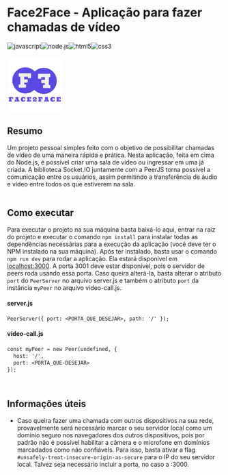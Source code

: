 # Face2Face - Aplicação para fazer chamadas de vídeo

<img align="left" alt="javascript" src="https://img.shields.io/badge/-javascript-F7DF1E?logo=javascript&logoColor=3e3e3e&style=for-the-badge" />
<img align="left" alt="node.js" src="https://img.shields.io/badge/-node.js-339933?logo=node.js&logoColor=white&style=for-the-badge" />
<img align="left" alt="html5" src="https://img.shields.io/badge/-html5-E34F26?logo=html5&logoColor=white&style=for-the-badge" />
<img align="left" alt="css3" src="https://img.shields.io/badge/-css3-1572B6?logo=css3&logoColor=white&style=for-the-badge" />

<br>
<br>
<img style="margin-left:0px" alt="face2face" src="./src/public/assets/logo.png" width="128px"/>

## Resumo

Um projeto pessoal simples feito com o objetivo de possibilitar chamadas de vídeo de uma maneira rápida e prática. Nesta aplicação, feita em cima do Node.js, é possível criar uma sala de vídeo ou ingressar em uma já criada. A biblioteca Socket.IO juntamente com a PeerJS torna possível a comunicação entre os usuários, assim permitindo a transferência de áudio e vídeo entre todos os que estiverem na sala.
<br>
<br>
## Como executar

Para executar o projeto na sua máquina basta baixá-lo aqui, entrar na raiz do projeto e executar o comando `npm install` para instalar todas as dependências necessárias para a execução da aplicação (você deve ter o NPM instalado na sua máquina). Após ter instalado, basta usar o comando `npm run dev` para rodar a aplicação. Ela estará disponível em [localhost:3000](http://localhost:3000). A porta 3001 deve estar disponível, pois o servidor de peers roda usando essa porta. Caso queira alterá-la, basta alterar o atributo `port` do `PeerServer` no arquivo server.js e também o atributo `port` da instância `myPeer` no arquivo video-call.js.

#### server.js
    PeerServer({ port: <PORTA_QUE_DESEJAR>, path: '/' });

#### video-call.js
    const myPeer = new Peer(undefined, {
      host: '/',
      port: <PORTA_QUE-DESEJAR>
    });

<br>

## Informações úteis

- Caso queira fazer uma chamada com outros dispositivos na sua rede, provavelmente será necessário marcar o seu servidor local como um domínio seguro nos navegadores dos outros dispositivos, pois por padrão não é possível habilitar a câmera e o microfone em domínios marcadados como não confiávels. Para isso, basta ativar a flag `#unsafely-treat-insecure-origin-as-secure` para o IP do seu servidor local. Talvez seja necessário incluir a porta, no caso a :3000.
